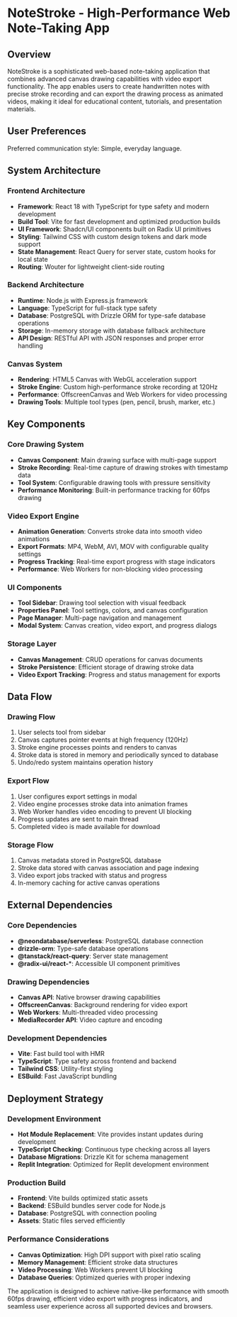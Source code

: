 # NoteStroke - High-Performance Web Note-Taking App

## Overview

NoteStroke is a sophisticated web-based note-taking application that combines advanced canvas drawing capabilities with video export functionality. The app enables users to create handwritten notes with precise stroke recording and can export the drawing process as animated videos, making it ideal for educational content, tutorials, and presentation materials.

## User Preferences

Preferred communication style: Simple, everyday language.

## System Architecture

### Frontend Architecture
- **Framework**: React 18 with TypeScript for type safety and modern development
- **Build Tool**: Vite for fast development and optimized production builds
- **UI Framework**: Shadcn/UI components built on Radix UI primitives
- **Styling**: Tailwind CSS with custom design tokens and dark mode support
- **State Management**: React Query for server state, custom hooks for local state
- **Routing**: Wouter for lightweight client-side routing

### Backend Architecture
- **Runtime**: Node.js with Express.js framework
- **Language**: TypeScript for full-stack type safety
- **Database**: PostgreSQL with Drizzle ORM for type-safe database operations
- **Storage**: In-memory storage with database fallback architecture
- **API Design**: RESTful API with JSON responses and proper error handling

### Canvas System
- **Rendering**: HTML5 Canvas with WebGL acceleration support
- **Stroke Engine**: Custom high-performance stroke recording at 120Hz
- **Performance**: OffscreenCanvas and Web Workers for video processing
- **Drawing Tools**: Multiple tool types (pen, pencil, brush, marker, etc.)

## Key Components

### Core Drawing System
- **Canvas Component**: Main drawing surface with multi-page support
- **Stroke Recording**: Real-time capture of drawing strokes with timestamp data
- **Tool System**: Configurable drawing tools with pressure sensitivity
- **Performance Monitoring**: Built-in performance tracking for 60fps drawing

### Video Export Engine
- **Animation Generation**: Converts stroke data into smooth video animations
- **Export Formats**: MP4, WebM, AVI, MOV with configurable quality settings
- **Progress Tracking**: Real-time export progress with stage indicators
- **Performance**: Web Workers for non-blocking video processing

### UI Components
- **Tool Sidebar**: Drawing tool selection with visual feedback
- **Properties Panel**: Tool settings, colors, and canvas configuration
- **Page Manager**: Multi-page navigation and management
- **Modal System**: Canvas creation, video export, and progress dialogs

### Storage Layer
- **Canvas Management**: CRUD operations for canvas documents
- **Stroke Persistence**: Efficient storage of drawing stroke data
- **Video Export Tracking**: Progress and status management for exports

## Data Flow

### Drawing Flow
1. User selects tool from sidebar
2. Canvas captures pointer events at high frequency (120Hz)
3. Stroke engine processes points and renders to canvas
4. Stroke data is stored in memory and periodically synced to database
5. Undo/redo system maintains operation history

### Export Flow
1. User configures export settings in modal
2. Video engine processes stroke data into animation frames
3. Web Worker handles video encoding to prevent UI blocking
4. Progress updates are sent to main thread
5. Completed video is made available for download

### Storage Flow
1. Canvas metadata stored in PostgreSQL database
2. Stroke data stored with canvas association and page indexing
3. Video export jobs tracked with status and progress
4. In-memory caching for active canvas operations

## External Dependencies

### Core Dependencies
- **@neondatabase/serverless**: PostgreSQL database connection
- **drizzle-orm**: Type-safe database operations
- **@tanstack/react-query**: Server state management
- **@radix-ui/react-***: Accessible UI component primitives

### Drawing Dependencies
- **Canvas API**: Native browser drawing capabilities
- **OffscreenCanvas**: Background rendering for video export
- **Web Workers**: Multi-threaded video processing
- **MediaRecorder API**: Video capture and encoding

### Development Dependencies
- **Vite**: Fast build tool with HMR
- **TypeScript**: Type safety across frontend and backend
- **Tailwind CSS**: Utility-first styling
- **ESBuild**: Fast JavaScript bundling

## Deployment Strategy

### Development Environment
- **Hot Module Replacement**: Vite provides instant updates during development
- **TypeScript Checking**: Continuous type checking across all layers
- **Database Migrations**: Drizzle Kit for schema management
- **Replit Integration**: Optimized for Replit development environment

### Production Build
- **Frontend**: Vite builds optimized static assets
- **Backend**: ESBuild bundles server code for Node.js
- **Database**: PostgreSQL with connection pooling
- **Assets**: Static files served efficiently

### Performance Considerations
- **Canvas Optimization**: High DPI support with pixel ratio scaling
- **Memory Management**: Efficient stroke data structures
- **Video Processing**: Web Workers prevent UI blocking
- **Database Queries**: Optimized queries with proper indexing

The application is designed to achieve native-like performance with smooth 60fps drawing, efficient video export with progress indicators, and seamless user experience across all supported devices and browsers.